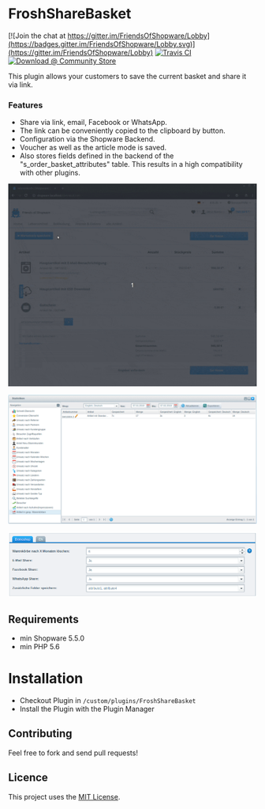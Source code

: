 # FroshShareBasket

[![Join the chat at https://gitter.im/FriendsOfShopware/Lobby](https://badges.gitter.im/FriendsOfShopware/Lobby.svg)](https://gitter.im/FriendsOfShopware/Lobby)
[![Travis CI](https://travis-ci.org/FriendsOfShopware/FroshShareBasket.svg?branch=master)](https://travis-ci.org/FriendsOfShopware/FroshShareBasket)
[![Download @ Community Store](https://img.shields.io/badge/endpoint.svg?url=https://api.friendsofshopware.de/FroshShareBasket)](https://store.shopware.com/en/frosh90441580534f/share-basket.html)


This plugin allows your customers to save the current basket and share it via link.


### Features

* Share via link, email, Facebook or WhatsApp.
* The link can be conveniently copied to the clipboard by button.
* Configuration via the Shopware Backend.
* Voucher as well as the article mode is saved.
* Also stores fields defined in the backend of the "s_order_basket_attributes" table. This results in a high compatibility with other plugins.

![Demonstration](https://raw.githubusercontent.com/FriendsOfShopware/FroshShareBasket/master/Resources/store/images/description_0.gif)

![Statistics](https://raw.githubusercontent.com/FriendsOfShopware/FroshShareBasket/master/Resources/store/images/2.png)

![Settings](https://raw.githubusercontent.com/FriendsOfShopware/FroshShareBasket/master/Resources/store/images/3.png)

## Requirements

* min Shopware 5.5.0
* min PHP 5.6


# Installation

* Checkout Plugin in `/custom/plugins/FroshShareBasket`
* Install the Plugin with the Plugin Manager


## Contributing

Feel free to fork and send pull requests!


## Licence

This project uses the [MIT License](LICENCE.md).
